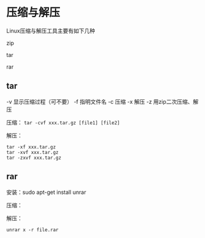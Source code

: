 # 压缩与解压

Linux压缩与解压工具主要有如下几种

zip

tar

rar

## tar

-v 显示压缩过程（可不要）
-f 指明文件名
-c 压缩
-x 解压
-z 用zip二次压缩、解压

压缩：
`tar -cvf xxx.tar.gz [file1] [file2]`

解压：

```
tar -xf xxx.tar.gz
tar -xvf xxx.tar.gz
tar -zxvf xxx.tar.gz
```

## rar

安装：sudo apt-get install unrar

压缩：



解压： 

`unrar x -r file.rar`

